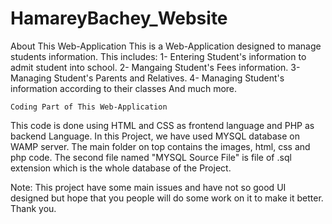 # HamareyBachey_Website
  About This Web-Application
This is a Web-Application designed to manage students information. This includes:
  1- Entering Student's information to admit student into school.
  2- Mangaing Student's Fees information.
  3- Managing Student's Parents and Relatives.
  4- Managing Student's information according to their classes
And much more.

    Coding Part of This Web-Application
This code is done using HTML and CSS as frontend language and PHP as backend Language. In this Project, we have used MYSQL database on WAMP server.
    The main folder on top contains the images, html, css and php code.
    The second file named "MYSQL Source File" is file of .sql extension which is the whole database of the Project.
   

 
Note: This project have some main issues and have not so good UI designed but hope that you people will do some work on it to make it better. Thank you.   
